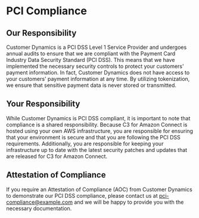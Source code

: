 # PCI Compliance

## Our Responsibility

Customer Dynamics is a PCI DSS Level 1 Service Provider and undergoes annual audits to ensure that we are compliant with the Payment Card Industry Data Security Standard (PCI DSS). This means that we have implemented the necessary security controls to protect your customers' payment information. In fact, Customer Dynamics does not have access to your customers' payment information at any time. By utilizing tokenization, we ensure that sensitive payment data is never stored or transmitted.

## Your Responsibility

While Customer Dynamics is PCI DSS compliant, it is important to note that compliance is a shared responsibility. Because C3 for Amazon Connect is hosted using your own AWS infrastructure, you are responsible for ensuring that your environment is secure and that you are following the PCI DSS requirements. Additionally, you are responsible for keeping your infrastructure up to date with the latest security patches and updates that are released for C3 for Amazon Connect.

## Attestation of Compliance

If you require an Attestation of Compliance (AOC) from Customer Dynamics to demonstrate our PCI DSS compliance, please contact us at [pci-compliance@example.com](mailto:pci-compliance@example.com) and we will be happy to provide you with the necessary documentation.
